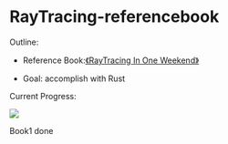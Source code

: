 # RayTracing-referencebook

Outline:

- Reference Book:[《RayTracing In One Weekend》](https://raytracing.github.io/books/RayTracingInOneWeekend.html)

- Goal: accomplish with Rust 

Current Progress:

![](https://s1.ax1x.com/2022/07/10/jsV429.jpg)


Book1 done

